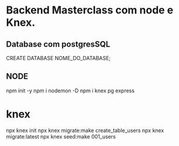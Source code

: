 # Backend Masterclass com node e Knex.

## Database com postgresSQL

CREATE DATABASE NOME_DO_DATABASE;

## NODE

npm init -y
npm i nodemon -D
npm i knex pg express

# knex

npx knex init
npx knex migrate:make create_table_users
npx knex migrate:latest
npx knex seed:make 001_users
